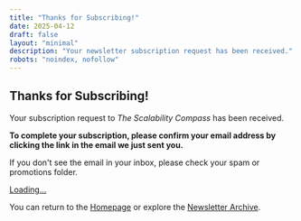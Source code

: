 ```yaml
---
title: "Thanks for Subscribing!"
date: 2025-04-12
draft: false
layout: "minimal"
description: "Your newsletter subscription request has been received."
robots: "noindex, nofollow"
---
```


## Thanks for Subscribing!

Your subscription request to *The Scalability Compass* has been received.

**To complete your subscription, please confirm your email address by clicking the link in the email we just sent you.**

If you don't see the email in your inbox, please check your spam or promotions folder.

<div class="resend-section">
  <p>
    <a href="javascript:void(0);" 
       id="resend-link" 
       class="resend-link"
       data-text-initial="Didn't receive the confirmation email? Click here to request a new one"
       data-text-sending="Sending..."
       data-text-prompt="Enter your email address to request a new confirmation:"
       data-text-invalid-email="Please enter a valid email address."
       data-message-success="Request sent! Please check your inbox (and spam folder) for the confirmation email."
       data-message-error="An error occurred. Please try again later or contact support."
    >Loading...</a>
  </p>
  <p id="resend-message" class="resend-message"></p>
</div>

<script>
//<![CDATA[
document.addEventListener('DOMContentLoaded', function() {
  const resendLink = document.getElementById('resend-link');
  const messageEl = document.getElementById('resend-message');
  let isSending = false; // Flag to prevent multiple clicks
  
  // Get email from URL parameters
  const urlParams = new URLSearchParams(window.location.search);
  let email = urlParams.get('email') || '';
  
  // Handle link click
  resendLink.addEventListener('click', function(e) {
    e.preventDefault();
    if (isSending) return; // Prevent multiple submissions
    
    let emailToUse = email;
    
    // If we don't have an email in URL, show a prompt
    if (!emailToUse) {
      const userEmail = prompt('Enter your email address to request a new confirmation:');
      if (!userEmail || !isValidEmail(userEmail)) {
        showMessage('Please enter a valid email address.', 'error');
        return;
      }
      emailToUse = userEmail;
    }
    
    sendConfirmationRequest(emailToUse);
  });
  
  function sendConfirmationRequest(emailAddress) {
    isSending = true;
    // Update UI
    resendLink.classList.add('sending');
    resendLink.textContent = 'Sending...';
    showMessage('', ''); // Clear previous message
    
    // Send request
    fetch('/api/resend-confirmation', {
      method: 'POST',
      headers: { 'Content-Type': 'application/json' },
      body: JSON.stringify({ email: emailAddress, language: 'en' })
    })
    .then(response => response.json())
    .then(data => {
      showMessage('Request sent! Please check your inbox (and spam folder) for the confirmation email.', 'success');
    })
    .catch(error => {
      console.error('Error:', error);
      showMessage('An error occurred. Please try again later or contact support.', 'error');
    })
    .finally(() => {
      isSending = false;
      resendLink.classList.remove('sending');
      resendLink.textContent = 'Didn\'t receive the confirmation email? Click here to request a new one';
    });
  }
  
  function showMessage(text, type) {
    messageEl.textContent = text;
    messageEl.className = 'resend-message ' + type;
    // Make message visible if there is text
    messageEl.style.display = text ? 'block' : 'none';
  }
  
  function isValidEmail(emailToCheck) {
    // Simple regex for email validation
    return /\S+@\S+\.\S+/.test(emailToCheck);
  }
});
//]]>
</script>

You can return to the [Homepage](/en/) or explore the [Newsletter Archive](/en/newsletter/).
